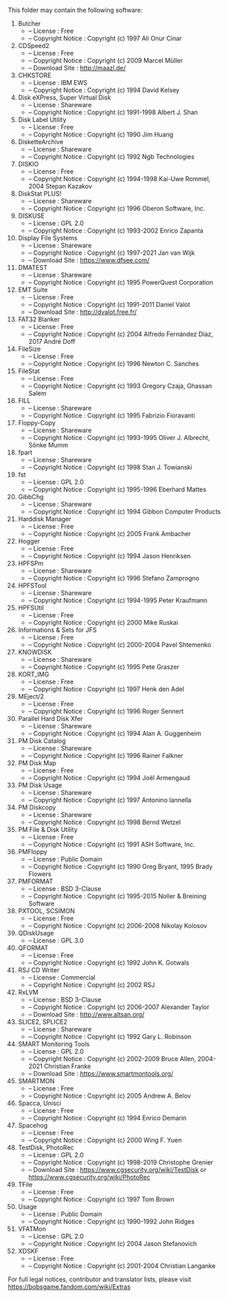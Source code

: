 ﻿This folder may contain the following software:

1. Butcher
   - – License : Free
   - – Copyright Notice : Copyright (c) 1997 Ali Onur Cinar
2. CDSpeed2
   - – License : Free
   - – Copyright Notice : Copyright (c) 2009 Marcel Müller
   - – Download Site : http://maazl.de/
3. CHKSTORE
   - – License : IBM EWS
   - – Copyright Notice : Copyright (c) 1994 David Kelsey
4. Disk eXPress, Super Virtual Disk
   - – License : Shareware
   - – Copyright Notice : Copyright (c) 1991-1998 Albert J. Shan
5. Disk Label Utility
   - – License : Free
   - – Copyright Notice : Copyright (c) 1990 Jim Huang
6. DisketteArchive
   - – License : Shareware
   - – Copyright Notice : Copyright (c) 1992 Ngb Technologies
7. DISKIO
   - – License : Free
   - – Copyright Notice : Copyright (c) 1994-1998 Kai-Uwe Rommel, 2004 Stepan Kazakov
8. DiskStat PLUS!
   - – License : Shareware
   - – Copyright Notice : Copyright (c) 1996 Oberon Software, Inc.
9. DISKUSE
   - – License : GPL 2.0
   - – Copyright Notice : Copyright (c) 1993-2002 Enrico Zapanta
10. Display File Systems
    - – License : Shareware
    - – Copyright Notice : Copyright (c) 1997-2021 Jan van Wijk
    - – Download Site : https://www.dfsee.com/
11. DMATEST
    - – License : Shareware
    - – Copyright Notice : Copyright (c) 1995 PowerQuest Corporation
12. EMT Suite
    - – License : Free
    - – Copyright Notice : Copyright (c) 1991-2011 Daniel Valot
    - – Download Site : http://dvalot.free.fr/
13. FAT32 Blanker
    - – License : Free
    - – Copyright Notice : Copyright (c) 2004 Alfredo Fernández Díaz, 2017 André Doff
14. FileSize
    - – License : Free
    - – Copyright Notice : Copyright (c) 1996 Newton C. Sanches
15. FileStat
    - – License : Free
    - – Copyright Notice : Copyright (c) 1993 Gregory Czaja, Ghassan Salem
16. FILL
    - – License : Shareware
    - – Copyright Notice : Copyright (c) 1995 Fabrizio Fioravanti
17. Floppy-Copy
    - – License : Shareware
    - – Copyright Notice : Copyright (c) 1993-1995 Oliver J. Albrecht, Sönke Mumm
18. fpart
    - – License : Shareware
    - – Copyright Notice : Copyright (c) 1998 Stan J. Towianski
19. fst
    - – License : GPL 2.0
    - – Copyright Notice : Copyright (c) 1995-1996 Eberhard Mattes
20. GibbChg
    - – License : Shareware
    - – Copyright Notice : Copyright (c) 1994 Gibbon Computer Products
21. Harddisk Manager
    - – License : Free
    - – Copyright Notice : Copyright (c) 2005 Frank Ambacher
22. Hogger
    - – License : Free
    - – Copyright Notice : Copyright (c) 1994 Jason Henriksen
23. HPFSPm
    - – License : Shareware
    - – Copyright Notice : Copyright (c) 1996 Stefano Zamprogno
24. HPFSTool
    - – License : Shareware
    - – Copyright Notice : Copyright (c) 1994-1995 Peter Kraufmann
25. HPFSUtil
    - – License : Free
    - – Copyright Notice : Copyright (c) 2000 Mike Ruskai
26. Informations & Sets for JFS
    - – License : Free
    - – Copyright Notice : Copyright (c) 2000-2004 Pavel Shtemenko
27. KNOWDISK
    - – License : Shareware
    - – Copyright Notice : Copyright (c) 1995 Pete Graszer
28. KORT_IMG
    - – License : Free
    - – Copyright Notice : Copyright (c) 1997 Henk den Adel
29. MEject/2
    - – License : Free
    - – Copyright Notice : Copyright (c) 1996 Roger Sennert
30. Parallel Hard Disk Xfer
    - – License : Shareware
    - – Copyright Notice : Copyright (c) 1994 Alan A. Guggenheim
31. PM Disk Catalog
    - – License : Shareware
    - – Copyright Notice : Copyright (c) 1996 Rainer Falkner
32. PM Disk Map
    - – License : Free
    - – Copyright Notice : Copyright (c) 1994 Joël Armengaud
33. PM Disk Usage
    - – License : Shareware
    - – Copyright Notice : Copyright (c) 1997 Antonino Iannella
34. PM Diskcopy
    - – License : Shareware
    - – Copyright Notice : Copyright (c) 1998 Bernd Wetzel
35. PM File & Disk Utility
    - – License : Free
    - – Copyright Notice : Copyright (c) 1991 ASH Software, Inc.
36. PMFloppy
    - – License : Public Domain
    - – Copyright Notice : Copyright (c) 1990 Greg Bryant, 1995 Brady Flowers
37. PMFORMAT
    - – License : BSD 3-Clause
    - – Copyright Notice : Copyright (c) 1995-2015 Noller & Breining Software
38. PXTOOL, SCSIMON
    - – License : Free
    - – Copyright Notice : Copyright (c) 2006-2008 Nikolay Kolosov
39. QDiskUsage
    - – License : GPL 3.0
40. QFORMAT
    - – License : Free
    - – Copyright Notice : Copyright (c) 1992 John K. Gotwals
41. RSJ CD Writer
    - – License : Commercial
    - – Copyright Notice : Copyright (c) 2002 RSJ
42. RxLVM
    - – License : BSD 3-Clause
    - – Copyright Notice : Copyright (c) 2006-2007 Alexander Taylor
    - – Download Site : http://www.altsan.org/
43. SLICE2, SPLICE2
    - – License : Shareware
    - – Copyright Notice : Copyright (c) 1992 Gary L. Robinson
44. SMART Monitoring Tools
    - – License : GPL 2.0
    - – Copyright Notice : Copyright (c) 2002-2009 Bruce Allen, 2004-2021 Christian Franke
    - – Download Site : https://www.smartmontools.org/
45. SMARTMON
    - – License : Free
    - – Copyright Notice : Copyright (c) 2005 Andrew A. Belov
46. Spacca, Unisci
    - – License : Free
    - – Copyright Notice : Copyright (c) 1994 Enrico Demarin
47. Spacehog
    - – License : Free
    - – Copyright Notice : Copyright (c) 2000 Wing F. Yuen
48. TestDisk, PhotoRec
    - – License : GPL 2.0
    - – Copyright Notice : Copyright (c) 1998-2019 Christophe Grenier
    - – Download Site : https://www.cgsecurity.org/wiki/TestDisk or https://www.cgsecurity.org/wiki/PhotoRec
49. TFile
    - – License : Free
    - – Copyright Notice : Copyright (c) 1997 Tom Brown
50. Usage
    - – License : Public Domain
    - – Copyright Notice : Copyright (c) 1990-1992 John Ridges
51. VFATMon
    - – License : GPL 2.0
    - – Copyright Notice : Copyright (c) 2004 Jason Stefanovich
52. XDSKF
    - – License : Free
    - – Copyright Notice : Copyright (c) 2001-2004 Christian Langanke

For full legal notices, contributor and translator lists, please visit https://bobsgame.fandom.com/wiki/Extras
